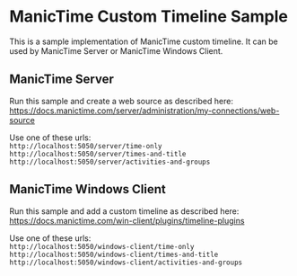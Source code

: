 # ManicTime Custom Timeline Sample

This is a sample implementation of ManicTime custom timeline. It can be used by ManicTime Server or ManicTime Windows Client.

## ManicTime Server

Run this sample and create a web source as described here:\
https://docs.manictime.com/server/administration/my-connections/web-source

Use one of these urls:\
`http://localhost:5050/server/time-only`\
`http://localhost:5050/server/times-and-title`\
`http://localhost:5050/server/activities-and-groups`


## ManicTime Windows Client

Run this sample and add a custom timeline as described here:\
https://docs.manictime.com/win-client/plugins/timeline-plugins

Use one of these urls:\
`http://localhost:5050/windows-client/time-only`\
`http://localhost:5050/windows-client/times-and-title`\
`http://localhost:5050/windows-client/activities-and-groups`